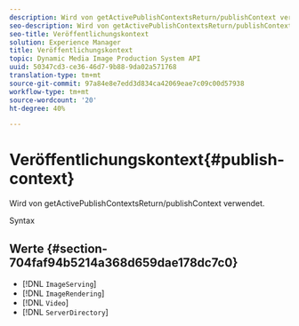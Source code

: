 ```yaml
---
description: Wird von getActivePublishContextsReturn/publishContext verwendet.
seo-description: Wird von getActivePublishContextsReturn/publishContext verwendet.
seo-title: Veröffentlichungskontext
solution: Experience Manager
title: Veröffentlichungskontext
topic: Dynamic Media Image Production System API
uuid: 50347cd3-ce36-46d7-9b88-9da02a571768
translation-type: tm+mt
source-git-commit: 97a84e8e7edd3d834ca42069eae7c09c00d57938
workflow-type: tm+mt
source-wordcount: '20'
ht-degree: 40%

---
```



# Veröffentlichungskontext{#publish-context}

Wird von getActivePublishContextsReturn/publishContext verwendet.

Syntax

## Werte {#section-704faf94b5214a368d659dae178dc7c0}

* [!DNL `ImageServing`]
* [!DNL `ImageRendering`]
* [!DNL `Video`]
* [!DNL `ServerDirectory`]

